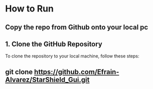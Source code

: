 # How to Run

## Copy the repo from Github onto your local pc
## 1. Clone the GitHub Repository
To clone the repository to your local machine, follow these steps:
## git clone https://github.com/Efrain-Alvarez/StarShield_Gui.git

